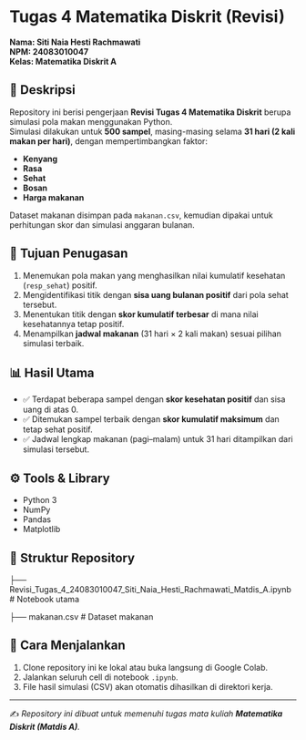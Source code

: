 # Tugas 4 Matematika Diskrit (Revisi)
**Nama: Siti Naia Hesti Rachmawati  
NPM: 24083010047  
Kelas: Matematika Diskrit A**  

## 📖 Deskripsi
Repository ini berisi pengerjaan **Revisi Tugas 4 Matematika Diskrit** berupa simulasi pola makan menggunakan Python.  
Simulasi dilakukan untuk **500 sampel**, masing-masing selama **31 hari (2 kali makan per hari)**, dengan mempertimbangkan faktor:
- **Kenyang**
- **Rasa**
- **Sehat**
- **Bosan**
- **Harga makanan**

Dataset makanan disimpan pada `makanan.csv`, kemudian dipakai untuk perhitungan skor dan simulasi anggaran bulanan.

## 📝 Tujuan Penugasan
1. Menemukan pola makan yang menghasilkan nilai kumulatif kesehatan (`resp_sehat`) positif.  
2. Mengidentifikasi titik dengan **sisa uang bulanan positif** dari pola sehat tersebut.  
3. Menentukan titik dengan **skor kumulatif terbesar** di mana nilai kesehatannya tetap positif.  
4. Menampilkan **jadwal makanan** (31 hari × 2 kali makan) sesuai pilihan simulasi terbaik.

## 📊 Hasil Utama
- ✅ Terdapat beberapa sampel dengan **skor kesehatan positif** dan sisa uang di atas 0.  
- ✅ Ditemukan sampel terbaik dengan **skor kumulatif maksimum** dan tetap sehat positif.  
- ✅ Jadwal lengkap makanan (pagi–malam) untuk 31 hari ditampilkan dari simulasi tersebut.  

## ⚙️ Tools & Library
- Python 3  
- NumPy  
- Pandas  
- Matplotlib  

## 📂 Struktur Repository
├── Revisi_Tugas_4_24083010047_Siti_Naia_Hesti_Rachmawati_Matdis_A.ipynb # Notebook utama

├── makanan.csv # Dataset makanan



## 🚀 Cara Menjalankan
1. Clone repository ini ke lokal atau buka langsung di Google Colab.  
2. Jalankan seluruh cell di notebook `.ipynb`.  
3. File hasil simulasi (CSV) akan otomatis dihasilkan di direktori kerja.  

---

✍️ *Repository ini dibuat untuk memenuhi tugas mata kuliah **Matematika Diskrit (Matdis A)**.*

